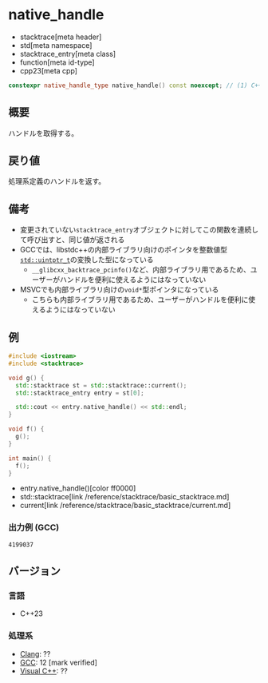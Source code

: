 # native_handle
* stacktrace[meta header]
* std[meta namespace]
* stacktrace_entry[meta class]
* function[meta id-type]
* cpp23[meta cpp]

```cpp
constexpr native_handle_type native_handle() const noexcept; // (1) C++23
```

## 概要
ハンドルを取得する。


## 戻り値
処理系定義のハンドルを返す。


## 備考
- 変更されていない`stacktrace_entry`オブジェクトに対してこの関数を連続して呼び出すと、同じ値が返される
- GCCでは、libstdc++の内部ライブラリ向けのポインタを整数値型[`std::uintptr_t`](/reference/cstdint/uintptr_t.md)の変換した型になっている
    - `__glibcxx_backtrace_pcinfo()`など、内部ライブラリ用であるため、ユーザーがハンドルを便利に使えるようにはなっていない
- MSVCでも内部ライブラリ向けの`void*`型ポインタになっている
    - こちらも内部ライブラリ用であるため、ユーザーがハンドルを便利に使えるようにはなっていない


## 例
```cpp example
#include <iostream>
#include <stacktrace>

void g() {
  std::stacktrace st = std::stacktrace::current();
  std::stacktrace_entry entry = st[0];

  std::cout << entry.native_handle() << std::endl;
}

void f() {
  g();
}

int main() {
  f();
}
```
* entry.native_handle()[color ff0000]
* std::stacktrace[link /reference/stacktrace/basic_stacktrace.md]
* current[link /reference/stacktrace/basic_stacktrace/current.md]

### 出力例 (GCC)
```
4199037
```


## バージョン
### 言語
- C++23

### 処理系
- [Clang](/implementation.md#clang): ??
- [GCC](/implementation.md#gcc): 12 [mark verified]
- [Visual C++](/implementation.md#visual_cpp): ??
